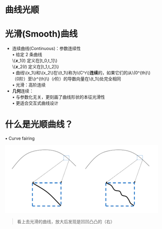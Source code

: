 # 曲线光顺    

# 光滑(Smooth)曲线    

* 连续曲线(Continuous)：参数连续性    
• 给定 2 条曲线     
\\(𝒙_1(𝑡) 定义在[t_0,t_1]\\)     
\\(𝒙_2(𝑡) 定义在[t_1,t_2]\\)   
• 曲线\\(x_1\\)和\\(x_2\\)在\\(t_1\\)称为\\(C^r\\)**连续**的，如果它们的从\\(0^{th}\\) （0阶）至\\(r^{th}\\)（𝑟阶）的导数向量在\\(t_1\\)处完全相同     
• 光滑：高阶连续    
* **几何**连续：   
• 与参数化无关，更刻画了曲线形状的本征光滑性     
• 更适合交互式曲线设计     


# 什么是光顺曲线？    

• Curve fairing    

![](../assets/光顺1.png) 

> 看上去光滑的曲线，放大后发现是凹凹凸凸的（右）